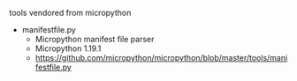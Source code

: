 tools vendored from micropython 

- manifestfile.py 
  - Micropython manifest file parser 
  - Micropython 1.19.1
  - https://github.com/micropython/micropython/blob/master/tools/manifestfile.py